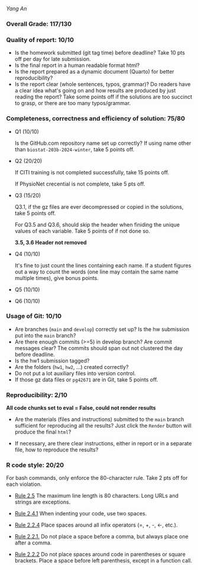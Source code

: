 *Yang An*

### Overall Grade: 117/130

### Quality of report: 10/10

-   Is the homework submitted (git tag time) before deadline? Take 10 pts off per day for late submission.
-   Is the final report in a human readable format html?
-   Is the report prepared as a dynamic document (Quarto) for better reproducibility?
-   Is the report clear (whole sentences, typos, grammar)? Do readers have a clear idea what's going on and how results are produced by just reading the report? Take some points off if the solutions are too succinct to grasp, or there are too many typos/grammar.

### Completeness, correctness and efficiency of solution: 75/80

-   Q1 (10/10)

    Is the GitHub.com repository name set up correctly? If using name other than `biostat-203b-2024-winter`, take 5 points off.

-   Q2 (20/20)

    If CITI training is not completed successfully, take 15 points off.

    If PhysioNet crecential is not complete, take 5 pts off.

-   Q3 (15/20)

    Q3.1, if the gz files are ever decompressed or copied in the solutions, take 5 points off.

    For Q3.5 and Q3.6, should skip the header when finiding the unique values of each variable. Take 5 points of if not done so.

    **3.5, 3.6 Header not removed**

-   Q4 (10/10)

    It's fine to just count the lines containing each name. If a student figures out a way to count the words (one line may contain the same name multiple times), give bonus points.

-   Q5 (10/10)

-   Q6 (10/10)

### Usage of Git: 10/10

-   Are branches (`main` and `develop`) correctly set up? Is the hw submission put into the `main` branch?
-   Are there enough commits (\>=5) in develop branch? Are commit messages clear? The commits should span out not clustered the day before deadline.
-   Is the hw1 submission tagged?
-   Are the folders (`hw1`, `hw2`, ...) created correctly?
-   Do not put a lot auxiliary files into version control.
-   If those gz data files or `pg42671` are in Git, take 5 points off.

### Reproducibility: 2/10

**All code chunks set to eval = False, could not render results**

-   Are the materials (files and instructions) submitted to the `main` branch sufficient for reproducing all the results? Just click the `Render` button will produce the final `html`?

-   If necessary, are there clear instructions, either in report or in a separate file, how to reproduce the results?

### R code style: 20/20

For bash commands, only enforce the 80-character rule. Take 2 pts off for each violation.

-   [Rule 2.5](https://style.tidyverse.org/syntax.html#long-lines) The maximum line length is 80 characters. Long URLs and strings are exceptions.

-   [Rule 2.4.1](https://style.tidyverse.org/syntax.html#indenting) When indenting your code, use two spaces.

-   [Rule 2.2.4](https://style.tidyverse.org/syntax.html#infix-operators) Place spaces around all infix operators (=, +, -, \<-, etc.).

-   [Rule 2.2.1.](https://style.tidyverse.org/syntax.html#commas) Do not place a space before a comma, but always place one after a comma.

-   [Rule 2.2.2](https://style.tidyverse.org/syntax.html#parentheses) Do not place spaces around code in parentheses or square brackets. Place a space before left parenthesis, except in a function call.

